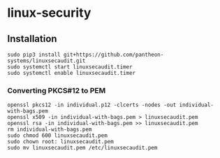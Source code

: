 # linux-security

## Installation

    sudo pip3 install git+https://github.com/pantheon-systems/linuxsecaudit.git
    sudo systemctl start linuxsecaudit.timer
    sudo systemctl enable linuxsecaudit.timer

### Converting PKCS#12 to PEM

    openssl pkcs12 -in individual.p12 -clcerts -nodes -out individual-with-bags.pem
    openssl x509 -in individual-with-bags.pem > linuxsecaudit.pem
    openssl rsa -in individual-with-bags.pem >> linuxsecaudit.pem
    rm individual-with-bags.pem
    sudo chmod 600 linuxsecaudit.pem
    sudo chown root: linuxsecaudit.pem
    sudo mv linuxsecaudit.pem /etc/linuxsecaudit.pem
